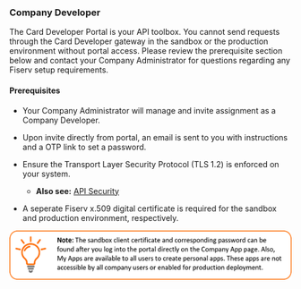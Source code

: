### Company Developer

The Card Developer Portal is your API toolbox. You cannot send requests through the Card Developer gateway in the sandbox or the production environment without portal access. Please review the prerequisite section below and contact your Company Administrator for questions regarding any Fiserv setup requirements.

 
#### Prerequisites

*  Your Company Administrator will manage and invite assignment as a Company Developer. 

*  Upon invite directly from portal, an email is sent to you with instructions and a OTP link to set a password.

*  Ensure the Transport Layer Security Protocol (TLS 1.2) is enforced on your system.

   *  **Also see:** [API Security](?path=/docs/gettingstarted/api_security.md)
  
*  A seperate Fiserv x.509 digital certificate is required for the sandbox and production environment, respectively.

![](assets/images/company-developer-note.png)
